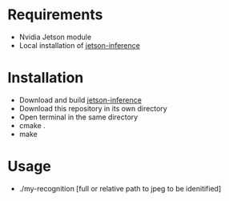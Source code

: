 # Requirements
- Nvidia Jetson module
- Local installation of [jetson-inference](https://github.com/dusty-nv/jetson-inference)

# Installation
- Download and build [jetson-inference](https://github.com/dusty-nv/jetson-inference)
- Download this repository in its own directory
- Open terminal in the same directory
- cmake .
- make

# Usage
- ./my-recognition [full or relative path to jpeg to be idenitified]

